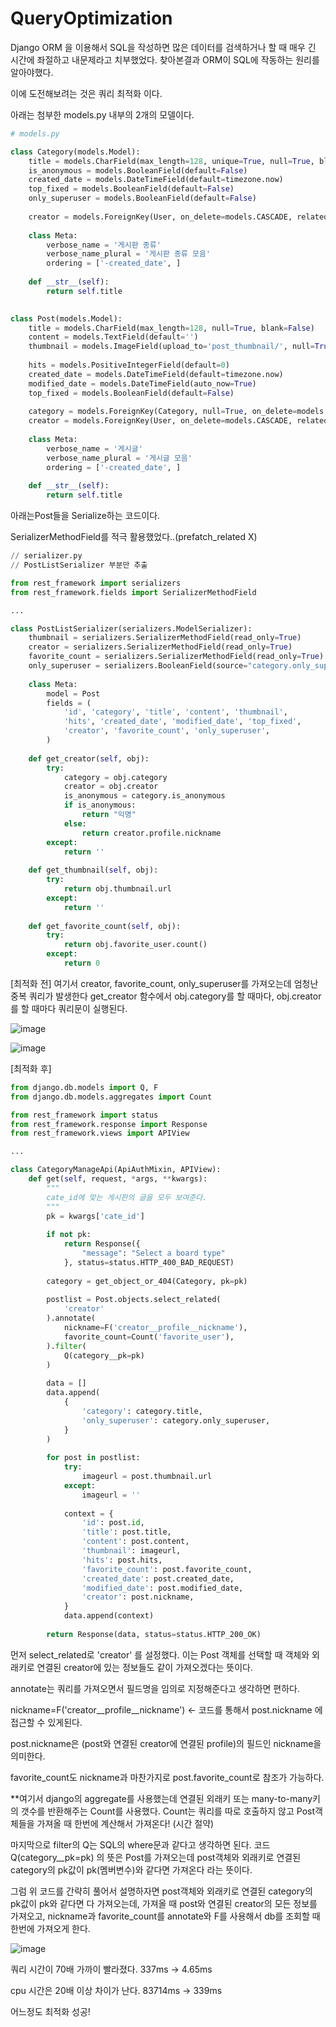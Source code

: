 # QueryOptimization

Django ORM 을 이용해서 SQL을 작성하면 많은 데이터를 검색하거나 할 때 매우 긴 시간에 좌절하고 내문제라고 치부했었다.
찾아본결과 ORM이 SQL에 작동하는 원리를 알아야했다.

이에 도전해보려는 것은 쿼리 최적화 이다.

아래는 첨부한 models.py 내부의 2개의 모델이다.
```python
# models.py

class Category(models.Model):
    title = models.CharField(max_length=128, unique=True, null=True, blank=False)
    is_anonymous = models.BooleanField(default=False)
    created_date = models.DateTimeField(default=timezone.now)
    top_fixed = models.BooleanField(default=False)
    only_superuser = models.BooleanField(default=False)
    
    creator = models.ForeignKey(User, on_delete=models.CASCADE, related_name="category")
    
    class Meta:
        verbose_name = '게시판 종류'
        verbose_name_plural = '게시판 종류 모음'
        ordering = ['-created_date', ]
        
    def __str__(self):
        return self.title
    

class Post(models.Model):
    title = models.CharField(max_length=128, null=True, blank=False)
    content = models.TextField(default='')
    thumbnail = models.ImageField(upload_to='post_thumbnail/', null=True, blank=True)
    
    hits = models.PositiveIntegerField(default=0)
    created_date = models.DateTimeField(default=timezone.now)
    modified_date = models.DateTimeField(auto_now=True)
    top_fixed = models.BooleanField(default=False)
    
    category = models.ForeignKey(Category, null=True, on_delete=models.CASCADE, related_name="post")
    creator = models.ForeignKey(User, on_delete=models.CASCADE, related_name="post")
    
    class Meta:
        verbose_name = '게시글'
        verbose_name_plural = '게시글 모음'
        ordering = ['-created_date', ]
        
    def __str__(self):
        return self.title
``` 

아래는Post들을 Serialize하는 코드이다.

SerializerMethodField를 적극 활용했었다..(prefatch_related X)

```python
// serializer.py
// PostListSerializer 부분만 추출

from rest_framework import serializers
from rest_framework.fields import SerializerMethodField

...

class PostListSerializer(serializers.ModelSerializer):
    thumbnail = serializers.SerializerMethodField(read_only=True)
    creator = serializers.SerializerMethodField(read_only=True)
    favorite_count = serializers.SerializerMethodField(read_only=True)
    only_superuser = serializers.BooleanField(source="category.only_superuser", read_only=True)
    
    class Meta:
        model = Post
        fields = (
            'id', 'category', 'title', 'content', 'thumbnail', 
            'hits', 'created_date', 'modified_date', 'top_fixed',
            'creator', 'favorite_count', 'only_superuser',
        )
    
    def get_creator(self, obj):
        try:
            category = obj.category
            creator = obj.creator
            is_anonymous = category.is_anonymous
            if is_anonymous:
                return "익명"
            else:
                return creator.profile.nickname
        except:
            return ''
    
    def get_thumbnail(self, obj):
        try:
            return obj.thumbnail.url
        except:
            return ''
    
    def get_favorite_count(self, obj):
        try:
            return obj.favorite_user.count()
        except:
            return 0
```
[최적화 전]
여기서 creator,  favorite_count,  only_superuser를 가져오는데 엄청난 중복 쿼리가 발생한다
get_creator 함수에서 obj.category를 할 때마다, obj.creator를 할 때마다 쿼리문이 실행된다.

![image](https://user-images.githubusercontent.com/66824080/185779395-f3f6c4f1-44cd-4aa4-8efc-25db8919d3a0.png)


![image](https://user-images.githubusercontent.com/66824080/185779430-343e14a4-066c-4a81-bd88-d45b4db7763d.png)


[최적화 후]

```python
from django.db.models import Q, F
from django.db.models.aggregates import Count

from rest_framework import status
from rest_framework.response import Response
from rest_framework.views import APIView

...

class CategoryManageApi(ApiAuthMixin, APIView):
    def get(self, request, *args, **kwargs):
        """
        cate_id에 맞는 게시판의 글을 모두 보여준다.
        """
        pk = kwargs['cate_id']
        
        if not pk:
            return Response({
                "message": "Select a board type"
            }, status=status.HTTP_400_BAD_REQUEST)
            
        category = get_object_or_404(Category, pk=pk)
        
        postlist = Post.objects.select_related(
            'creator'
        ).annotate(
            nickname=F('creator__profile__nickname'),
            favorite_count=Count('favorite_user'),
        ).filter(
            Q(category__pk=pk)
        )
        
        data = []
        data.append(
            {
                'category': category.title,
                'only_superuser': category.only_superuser,
            }
        )
        
        for post in postlist:
            try:
                imageurl = post.thumbnail.url
            except:
                imageurl = ''
            
            context = {
                'id': post.id,
                'title': post.title,
                'content': post.content,
                'thumbnail': imageurl,
                'hits': post.hits,
                'favorite_count': post.favorite_count,
                'created_date': post.created_date,
                'modified_date': post.modified_date,
                'creator': post.nickname,
            }
            data.append(context)
        
        return Response(data, status=status.HTTP_200_OK)
```

먼저 select_related로 'creator' 를 설정했다. 이는 Post 객체를 선택할 때 객체와 외래키로 연결된 creator에 있는 정보들도 같이 가져오겠다는 뜻이다.

 

annotate는 쿼리를 가져오면서 필드명을 임의로 지정해준다고 생각하면 편하다.

nickname=F('creator__profile__nickname')  <- 코드를 통해서 post.nickname 에 접근할 수 있게된다.

post.nickname은 (post와 연결된 creator에 연결된 profile)의 필드인 nickname을 의미한다.

favorite_count도 nickname과 마찬가지로 post.favorite_count로 참조가 가능하다.

 

**여기서 django의 aggregate를 사용했는데 연결된 외래키 또는 many-to-many키의 갯수를 반환해주는 Count를 사용했다. Count는 쿼리를 따로 호출하지 않고 Post객체들을 가져올 때 한번에 계산해서 가져온다! (시간 절약)

 

마지막으로 filter의 Q는 SQL의 where문과 같다고 생각하면 된다. 코드 Q(category__pk=pk) 의 뜻은 Post를 가져오는데 post객체와 외래키로 연결된 category의 pk값이 pk(멤버변수)와 같다면 가져온다 라는 뜻이다.

 

그럼 위 코드를 간략히 풀어서 설명하자면 post객체와 외래키로 연결된 category의 pk값이 pk와 같다면 다 가져오는데, 가져올 때 post와 연결된 creator의 모든 정보를 가져오고, nickname과 favorite_count를 annotate와 F를 사용해서 db를 조회할 때 한번에 가져오게 한다. 



![image](https://user-images.githubusercontent.com/66824080/185779478-a19ce1a6-85ab-470b-8b94-22d34ddf0536.png)


쿼리 시간이 70배 가까이 빨라졌다.  337ms -> 4.65ms

cpu 시간은 20배 이상 차이가 난다.  83714ms -> 339ms

어느정도 최적화 성공!
